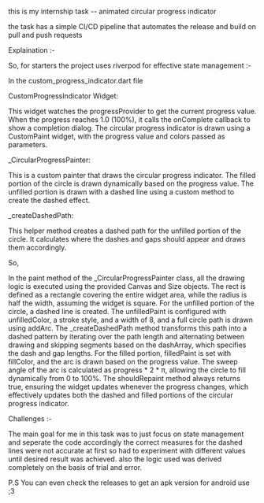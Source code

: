 this is my internship task -- animated circular progress indicator 

the task has a simple CI/CD pipeline that automates the release and build on pull and push requests

Explaination :-

So, for starters the project uses riverpod for effective state management :-

In the custom_progress_indicator.dart file 

CustomProgressIndicator Widget:

This widget watches the progressProvider to get the current progress value.
When the progress reaches 1.0 (100%), it calls the onComplete callback to show a completion dialog.
The circular progress indicator is drawn using a CustomPaint widget, with the progress value and colors passed as parameters.

_CircularProgressPainter:

This is a custom painter that draws the circular progress indicator.
The filled portion of the circle is drawn dynamically based on the progress value.
The unfilled portion is drawn with a dashed line using a custom method to create the dashed effect.

_createDashedPath:

This helper method creates a dashed path for the unfilled portion of the circle.
It calculates where the dashes and gaps should appear and draws them accordingly.

So,


In the paint method of the _CircularProgressPainter class, all the drawing logic is executed using the provided Canvas and Size objects. The rect is defined as a rectangle covering the entire widget area, while the radius is half the width, assuming the widget is square. For the unfilled portion of the circle, a dashed line is created. The unfilledPaint is configured with unfilledColor, a stroke style, and a width of 8, and a full circle path is drawn using addArc. The _createDashedPath method transforms this path into a dashed pattern by iterating over the path length and alternating between drawing and skipping segments based on the dashArray, which specifies the dash and gap lengths. For the filled portion, filledPaint is set with fillColor, and the arc is drawn based on the progress value. The sweep angle of the arc is calculated as progress * 2 * π, allowing the circle to fill dynamically from 0 to 100%. The shouldRepaint method always returns true, ensuring the widget updates whenever the progress changes, which effectively updates both the dashed and filled portions of the circular progress indicator.

Challenges :-

The main goal for me in this task was to just focus on state management and seperate the code accordingly 
the correct measures for the dashed lines were not accurate at first so had to experiment with different values until desired result was achieved.
also the logic used was derived completely on the basis of trial and error.


P.S
You can even check the releases to get an apk version for android use ;3 